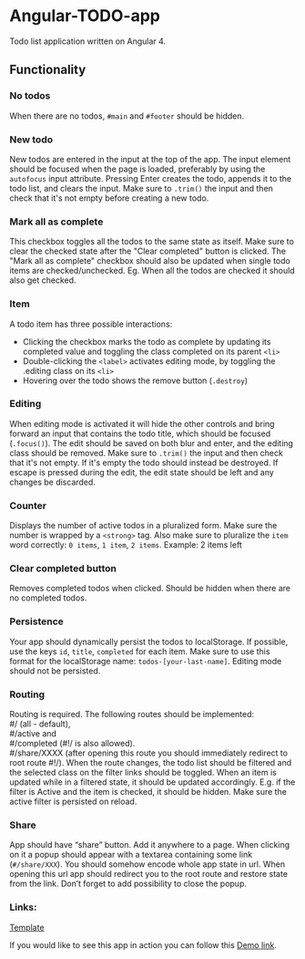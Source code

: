 # Angular-TODO-app
Todo list application written on Angular 4.

<h2>Functionality</h2>
<h3>No todos</h3>
<p>When there are no todos, <code>#main</code> and <code>#footer</code> should be hidden.</p>
<h3>New todo</h3>
<p>New todos are entered in the input at the top of the app. The input element should be focused when the page is loaded, preferably by using the <code>autofocus</code> input attribute. Pressing Enter creates the todo, appends it to the todo list, and clears the input. Make sure to <code>.trim()</code> the input and then check that it's not empty before creating a new todo.</p>
<h3>Mark all as complete</h3>
<p>This checkbox toggles all the todos to the same state as itself. Make sure to clear the checked state after the "Clear completed" button is clicked. The "Mark all as complete" checkbox should also be updated when single todo items are checked/unchecked. Eg. When all the todos are checked it should also get checked.</p>
<h3>Item</h3>
<p>A todo item has three possible interactions:
<ul>
  <li>Clicking the checkbox marks the todo as complete by updating its completed value and toggling the class completed on its parent <code>&lt;li&gt;</code> </li>
  <li>Double-clicking the <code>&lt;label&gt;</code> activates editing mode, by toggling the .editing class on its <code>&lt;li&gt;</code>
  <li>Hovering over the todo shows the remove button (<code>.destroy</code>)</li>
  </ul>
</p>
<h3>Editing</h3>
<p>When editing mode is activated it will hide the other controls and bring forward an input that contains the todo title, which should be focused (<code>.focus()</code>). The edit should be saved on both blur and enter, and the editing class should be removed. Make sure to <code>.trim()</code> the input and then check that it's not empty. If it's empty the todo should instead be destroyed. If escape is pressed during the edit, the edit state should be left and any changes be discarded.</p>
<h3>Counter</h3>
<p>Displays the number of active todos in a pluralized form. Make sure the number is wrapped by a <code>&lt;strong&gt;</code> tag. Also make sure to pluralize the <code>item</code> word correctly: <code>0 items</code>, <code>1 item</code>, <code>2 items</code>. Example: 2 items left</p>
<h3>Clear completed button</h3>
<p>Removes completed todos when clicked. Should be hidden when there are no completed todos.</p>
<h3>Persistence</h3>
<p>Your app should dynamically persist the todos to localStorage. If possible, use the keys <code>id</code>, <code>title</code>, <code>completed</code> for each item. Make sure to use this format for the localStorage name: <code>todos-[your-last-name]</code>. Editing mode should not be persisted.</p>
<h3>Routing</h3>
Routing is required. The following routes should be implemented: <br>
#/ (all - default),<br>
#/active and<br>
#/completed (#!/ is also allowed). <br>
#/share/XXXX (after opening this route you should immediately redirect to root route #!/). 
When the route changes, the todo list should be filtered and the selected class on the filter links should be toggled. When an item is updated while in a filtered state, it should be updated accordingly. E.g. if the filter is Active and the item is checked, it should be hidden. Make sure the active filter is persisted on reload.</p>
<h3>Share</h3>
<p>App should have “share” button. Add it anywhere to a page. When clicking on it a popup should appear with a textarea containing some link (<code>#/share/XXX</code>). You should somehow encode whole app state in url. When opening this url app should redirect you to the root route and restore state from the link. Don’t forget to add possibility to close the popup.</p>
<h3>Links:</h3>
<p><a href="https://github.com/tastejs/todomvc-app-template">Template</a></p>
If you would like to see this app in action you can follow this <a href="https://inlighter.github.io/Portfolio/TODO/">Demo link</a>.
